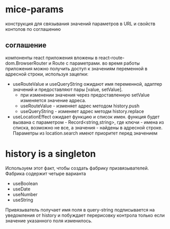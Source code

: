 # mice-params
конструкция для связывания значений параметров в URL и свойств контолов по соглашению

## соглашение
компоненты react приложения вложены в react-route-dom.BrowserRouter и Route с параметрами.
во время работы приложения можно получить доступ к значениям переменной в адресной строки,
используя зацепки:

* useRouteValue и useQueryString ожидают имя переменной, адаптер значений и предоставляют пары [value, setValue]. 
  * при изменении значения через предоставленную setValue изменяется значение адреса.
  * useRouteValue - изменяет адрес методом history.push 
  * useQueryString - изменяет адрес методм history.replace
* useLocationEffect ожидает функцию и список имен. функция будет вызвана с параметром - Record&lt;string,string&gt;, где ключи - имена из списка, возможно не все, а значения - найдены в адресной строке. Параметры из location.search имеют приоритет перед значением 

# history is a singleton
Используем этот факт, чтобы создать фабрику призвязывателей. Фабрика содержит четыре варианта

 * useBoolean
 * useDate
 * useNumber
 * useString

Привязыватель получает имя поля в query-string подписывается на уведомления от history 
и побуждает перерисовку контрола только если значение указанного поля изменилось.